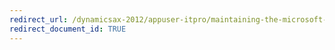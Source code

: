 ```yaml
---
redirect_url: /dynamicsax-2012/appuser-itpro/maintaining-the-microsoft-dynamics-ax-intelligent-data-management-framework-idmf
redirect_document_id: TRUE 
--- 
```

